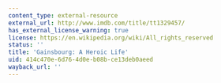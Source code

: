 ```yaml
---
content_type: external-resource
external_url: http://www.imdb.com/title/tt1329457/
has_external_license_warning: true
license: https://en.wikipedia.org/wiki/All_rights_reserved
status: ''
title: 'Gainsbourg: A Heroic Life'
uid: 414c470e-6d76-4d0e-b08b-ce13deb0aeed
wayback_url: ''
---
```

